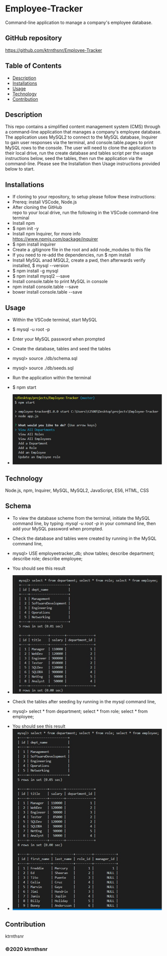 # Employee-Tracker
Command-line application to manage a company's employee database.

## GitHub repository
https://github.com/ktrnthsnr/Employee-Tracker


## Table of Contents
* [Description](#description)
* [Installations](#installations)
* [Usage](#usage)
* [Technology](#technology)
* [Contribution](#contribution)

## Description
This repo contains a simplified content management system (CMS) through a command-line application that manages a company's employee database. The application uses MySQL2 to connect to the MySQL database, Inquirer to gain user responses via the terminal, and console.table.pages to print MySQL rows to the console. The user will need to clone the application to their local drive, run the create database and tables script per the usage instructions below, seed the tables, then run the application via the command-line. Please see the Installation then Usage instructions provided below to start.

## Installations
- If cloning to your repository, to setup please follow these instructions:
- Prereq: install VSCode, Node.js
- After cloning the GitHub repo to your local drive, run the following in the VSCode command-line terminal
- Install npm
- $ npm init -y
- Install npm Inquirer, for more info https://www.npmjs.com/package/inquirer
- $ npm install inquirer
- Create a .gitignore file in the root and add node_modules to this file
- If you need to re-add the dependencies, run $ npm install
- Install MySQL anad MSQL2, create a pwd, then afterwards verify installed, $ mysql --version
- $ npm install -g mysql
- $ npm install mysql2 --save
- Install console.table to print MySQL in console
- npm install console.table --save
- bower install console.table --save

## Usage
- Within the VSCode terminal, start MySQL
-   $ mysql -u root -p
- Enter your MySQL password when prompted

- Create the database, tables and seed the tables
-   mysql> source ./db/schema.sql
-   mysql> source ./db/seeds.sql

- Run the application within the terminal
- $ npm start
- ![invokeapp](./img/invokeapp.jpg "Start application")

## Technology
Node.js, npm, Inquirer, MySQL, MySQL2, JavaScript, ES6, HTML, CSS

## Schema
- To view the database scheme from the terminal, initiate the MySQL command line, 
by typing:     *mysql -u root -p*    in your command line, then add your MySQL password when prompted.

- Check the database and tables were created by running in the MySQL command line,
* mysql> USE employeetracker_db; show tables; describe department; describe role; describe employee;
- You should see this result
- ![showtables](./img/showtables.jpg "Show tables")

- Check the tables after seeding by running in the mysql command line,
* mysql> select * from department; select * from role; select * from employee;
- You should see this result
- ![selecttables](./img/selecttables.jpg "Select tables")

## Contribution
ktrnthsnr

### ©️2020 ktrnthsnr
